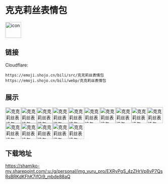 # 克克莉丝表情包
<img src="https://emoji.shojo.cn/bili/src/克克莉丝表情包/icon.png" width="50" height="50" alt="icon">

## 链接
Cloudflare:
```
https://emoji.shojo.cn/bili/src/克克莉丝表情包
https://emoji.shojo.cn/bili/webp/克克莉丝表情包
```
## 展示
<img src="https://emoji.shojo.cn/bili/src/克克莉丝表情包/克克莉丝表情包-emmm.png" width="50" height="50" alt="克克莉丝表情包-emmm"><img src="https://emoji.shojo.cn/bili/src/克克莉丝表情包/克克莉丝表情包-起飞.png" width="50" height="50" alt="克克莉丝表情包-起飞"><img src="https://emoji.shojo.cn/bili/src/克克莉丝表情包/克克莉丝表情包-优雅.png" width="50" height="50" alt="克克莉丝表情包-优雅"><img src="https://emoji.shojo.cn/bili/src/克克莉丝表情包/克克莉丝表情包-加载中.png" width="50" height="50" alt="克克莉丝表情包-加载中"><img src="https://emoji.shojo.cn/bili/src/克克莉丝表情包/克克莉丝表情包-花花.png" width="50" height="50" alt="克克莉丝表情包-花花"><img src="https://emoji.shojo.cn/bili/src/克克莉丝表情包/克克莉丝表情包-喜欢.png" width="50" height="50" alt="克克莉丝表情包-喜欢"><img src="https://emoji.shojo.cn/bili/src/克克莉丝表情包/克克莉丝表情包-平角裤.png" width="50" height="50" alt="克克莉丝表情包-平角裤"><img src="https://emoji.shojo.cn/bili/src/克克莉丝表情包/克克莉丝表情包-贴贴.png" width="50" height="50" alt="克克莉丝表情包-贴贴"><img src="https://emoji.shojo.cn/bili/src/克克莉丝表情包/克克莉丝表情包-热.png" width="50" height="50" alt="克克莉丝表情包-热"><img src="https://emoji.shojo.cn/bili/src/克克莉丝表情包/克克莉丝表情包-躺.png" width="50" height="50" alt="克克莉丝表情包-躺"><img src="https://emoji.shojo.cn/bili/src/克克莉丝表情包/克克莉丝表情包-背手.png" width="50" height="50" alt="克克莉丝表情包-背手"><img src="https://emoji.shojo.cn/bili/src/克克莉丝表情包/克克莉丝表情包-无语.png" width="50" height="50" alt="克克莉丝表情包-无语"><img src="https://emoji.shojo.cn/bili/src/克克莉丝表情包/克克莉丝表情包-喝茶.png" width="50" height="50" alt="克克莉丝表情包-喝茶"><img src="https://emoji.shojo.cn/bili/src/克克莉丝表情包/克克莉丝表情包-疑问.png" width="50" height="50" alt="克克莉丝表情包-疑问"><img src="https://emoji.shojo.cn/bili/src/克克莉丝表情包/克克莉丝表情包-瞪.png" width="50" height="50" alt="克克莉丝表情包-瞪">

## 下载地址

https://shamiko-my.sharepoint.com/:u:/g/personal/img_yuru_pro/EXRyPgS_4zZHrVp8vP7QsRsBRKdKFhK7ifOi9_mbde88aQ